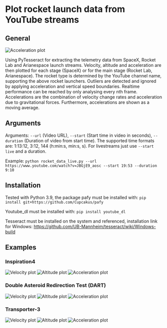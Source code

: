 # Plot rocket launch data from YouTube streams

## General
![Acceleration plot](examples/transporter3_acc.png?raw=true)

Using PyTesseract for extracting the telemetry data from SpaceX, Rocket Lab and Arianespace launch streams.
Velocity, altitude and acceleration are then plotted for each stage (SpaceX) or for the main stage (Rocket Lab, Arianespace).
The rocket type is determined by the YouTube channel name, supporting the above rocket launchers. Outliers are detected and ignored by applying acceleration and vertical speed boundaries.
Realtime performance can be reached by only analysing every nth frame. Accelerations are the combination of velocity change
rates and acceleration due to gravitational forces. Furthermore, accelerations are shown as a moving average.

## Arguments
Arguments: `--url` (Video URL), `--start` (Start time in video in seconds), `--duration` (Duration of video from start time). The 
supported time formats are: 1:13:12, 3:12, 144 (h:min:s, min:s, s). For livestreams just use `--start live` and a duration.

Example: `python rocket_data_live.py --url https://www.youtube.com/watch?v=JBGjE9_aosc --start 19:53 --duration 9:10`

## Installation
Tested with Python 3.9, the package pafy must be installed with: `pip install git+https://github.com/Cupcakus/pafy`

Youtube_dl must be installed with: `pip install youtube_dl`

Tesseract must be installed on the system and referenced, installation link for Windows: https://github.com/UB-Mannheim/tesseract/wiki/Windows-build


## Examples
### Inspiration4
![Velocity plot](examples/inspiration4_velo.png?raw=true)
![Altitude plot](examples/inspiration4_alti.png?raw=true)
![Acceleration plot](examples/inspiration4_acc.png?raw=true)

### Double Asteroid Redirection Test (DART)
![Velocity plot](examples/dart_velo.png?raw=true)
![Altitude plot](examples/dart_alti.png?raw=true)
![Acceleration plot](examples/dart_acc.png?raw=true)

### Transporter-3
![Velocity plot](examples/transporter3_velo.png?raw=true)
![Altitude plot](examples/transporter3_alti.png?raw=true)
![Acceleration plot](examples/transporter3_acc.png?raw=true)